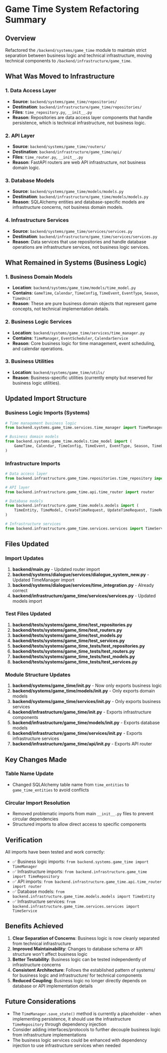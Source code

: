 # Game Time System Refactoring Summary

## Overview
Refactored the `/backend/systems/game_time` module to maintain strict separation between business logic and technical infrastructure, moving technical components to `/backend/infrastructure/game_time`.

## What Was Moved to Infrastructure

### 1. Data Access Layer
- **Source**: `backend/systems/game_time/repositories/`
- **Destination**: `backend/infrastructure/game_time/repositories/`
- **Files**: `time_repository.py`, `__init__.py`
- **Reason**: Repositories are data access layer components that handle persistence, which is technical infrastructure, not business logic.

### 2. API Layer
- **Source**: `backend/systems/game_time/routers/`
- **Destination**: `backend/infrastructure/game_time/api/`
- **Files**: `time_router.py`, `__init__.py`
- **Reason**: FastAPI routers are web API infrastructure, not business domain logic.

### 3. Database Models
- **Source**: `backend/systems/game_time/models/models.py`
- **Destination**: `backend/infrastructure/game_time/models/models.py`
- **Reason**: SQLAlchemy entities and database-specific models are infrastructure concerns, not business domain models.

### 4. Infrastructure Services
- **Source**: `backend/systems/game_time/services/services.py`
- **Destination**: `backend/infrastructure/game_time/services/services.py`
- **Reason**: Data services that use repositories and handle database operations are infrastructure services, not business logic services.

## What Remained in Systems (Business Logic)

### 1. Business Domain Models
- **Location**: `backend/systems/game_time/models/time_model.py`
- **Contains**: `GameTime`, `Calendar`, `TimeConfig`, `TimeEvent`, `EventType`, `Season`, `TimeUnit`
- **Reason**: These are pure business domain objects that represent game concepts, not technical implementation details.

### 2. Business Logic Services
- **Location**: `backend/systems/game_time/services/time_manager.py`
- **Contains**: `TimeManager`, `EventScheduler`, `CalendarService`
- **Reason**: Core business logic for time management, event scheduling, and calendar operations.

### 3. Business Utilities
- **Location**: `backend/systems/game_time/utils/`
- **Reason**: Business-specific utilities (currently empty but reserved for business logic utilities).

## Updated Import Structure

### Business Logic Imports (Systems)
```python
# Time management business logic
from backend.systems.game_time.services.time_manager import TimeManager

# Business domain models
from backend.systems.game_time.models.time_model import (
    GameTime, Calendar, TimeConfig, TimeEvent, EventType, Season, TimeUnit
)
```

### Infrastructure Imports
```python
# Data access layer
from backend.infrastructure.game_time.repositories.time_repository import TimeRepository

# API layer
from backend.infrastructure.game_time.api.time_router import router

# Database models
from backend.infrastructure.game_time.models.models import (
    TimeEntity, TimeModel, CreateTimeRequest, UpdateTimeRequest, TimeResponse
)

# Infrastructure services
from backend.infrastructure.game_time.services.services import TimeService
```

## Files Updated

### Import Updates
1. **backend/main.py** - Updated router import
2. **backend/systems/dialogue/services/dialogue_system_new.py** - Updated TimeManager import
3. **backend/systems/dialogue/services/time_integration.py** - Already correct
4. **backend/infrastructure/game_time/services/services.py** - Updated models import

### Test Files Updated
1. **backend/tests/systems/game_time/test_repositories.py**
2. **backend/tests/systems/game_time/test_routers.py**
3. **backend/tests/systems/game_time/test_models.py**
4. **backend/tests/systems/game_time/test_services.py**
5. **backend/tests/systems/game_time_tests/test_repositories.py**
6. **backend/tests/systems/game_time_tests/test_routers.py**
7. **backend/tests/systems/game_time_tests/test_models.py**
8. **backend/tests/systems/game_time_tests/test_services.py**

### Module Structure Updates
1. **backend/systems/game_time/__init__.py** - Now only exports business logic
2. **backend/systems/game_time/models/__init__.py** - Only exports domain models
3. **backend/systems/game_time/services/__init__.py** - Only exports business services
4. **backend/infrastructure/game_time/__init__.py** - Exports infrastructure components
5. **backend/infrastructure/game_time/models/__init__.py** - Exports database models
6. **backend/infrastructure/game_time/services/__init__.py** - Exports infrastructure services
7. **backend/infrastructure/game_time/api/__init__.py** - Exports API router

## Key Changes Made

### Table Name Update
- Changed SQLAlchemy table name from `time_entities` to `game_time_entities` to avoid conflicts

### Circular Import Resolution
- Removed problematic imports from main `__init__.py` files to prevent circular dependencies
- Structured imports to allow direct access to specific components

## Verification

All imports have been tested and work correctly:
- ✅ Business logic imports: `from backend.systems.game_time import TimeManager`
- ✅ Infrastructure imports: `from backend.infrastructure.game_time import TimeRepository`
- ✅ API imports: `from backend.infrastructure.game_time.api.time_router import router`
- ✅ Database models: `from backend.infrastructure.game_time.models.models import TimeEntity`
- ✅ Infrastructure services: `from backend.infrastructure.game_time.services.services import TimeService`

## Benefits Achieved

1. **Clear Separation of Concerns**: Business logic is now cleanly separated from technical infrastructure
2. **Improved Maintainability**: Changes to database schema or API structure won't affect business logic
3. **Better Testability**: Business logic can be tested independently of infrastructure concerns
4. **Consistent Architecture**: Follows the established pattern of systems/ for business logic and infrastructure/ for technical components
5. **Reduced Coupling**: Business logic no longer directly depends on database or API implementation details

## Future Considerations

- The `TimeManager.save_state()` method is currently a placeholder - when implementing persistence, it should use the infrastructure `TimeRepository` through dependency injection
- Consider adding interfaces/protocols to further decouple business logic from infrastructure implementations
- The business logic services could be enhanced with dependency injection to use infrastructure services when needed 